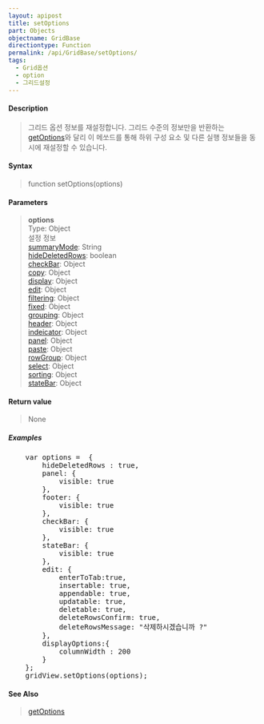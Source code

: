 ```yaml
---
layout: apipost
title: setOptions
part: Objects
objectname: GridBase
directiontype: Function
permalink: /api/GridBase/setOptions/
tags:
  - Grid옵션
  - option
  - 그리드설정
---
```



#### Description

> 그리드 옵션 정보를 재설정합니다.
> 그리드 수준의 정보만을 반환하는 [getOptions](/api/GridBase/getOptions/)와 달리 이 메쏘드를 통해
> 하위 구성 요소 및 다른 실행 정보들을 동시에 재설정할 수 있습니다.

#### Syntax

> function setOptions(options)

#### Parameters

> **options**  
> Type: Object  
> 설정 정보  
> [summaryMode](/api/types/GridOptions/): String  
> [hideDeletedRows](/api/types/GridOptions/): boolean  
> [checkBar](/api/types/CheckBar/): Object  
> [copy](/api/types/CopyOptions/): Object  
> [display](/api/types/DisplayOptions/): Object  
> [edit](/api/types/EditOptions/): Object  
> [filtering](/api/types/FilteringOptions/): Object  
> [fixed](/api/types/FixedOptions/): Object  
> [grouping](/api/types/GroupingOptions/): Object  
> [header](/api/types/Header/): Object  
> [indeicator](/api/types/Indicator/): Object  
> [panel](/api/types/Panel/): Object  
> [paste](/api/types/PasteOptions/): Object  
> [rowGroup](/api/types/RowGroupOptions/): Object  
> [select](/api/types/SelectOptions/): Object  
> [sorting](/api/types/SortingOptions/): Object  
> [stateBar](/api/types/StateBar/): Object  

#### Return value

> None

##### Examples 

<pre class="prettyprint">
    var options =  {
        hideDeletedRows : true,
        panel: {
            visible: true
        },
        footer: {
            visible: true
        },
        checkBar: {
            visible: true
        },
        stateBar: {
            visible: true
        },
        edit: {
            enterToTab:true,
            insertable: true,
            appendable: true,
            updatable: true,
            deletable: true,
            deleteRowsConfirm: true,
            deleteRowsMessage: "삭제하시겠습니까 ?"		    
        },
        displayOptions:{
            columnWidth : 200
        }
    };
    gridView.setOptions(options);
</pre>

#### See Also
> [getOptions](/api/GridBase/getOptions)